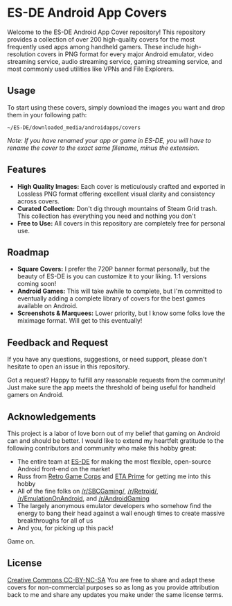 # ES-DE Android App Covers

Welcome to the ES-DE Android App Cover repository! This repository provides a collection of over 200 high-quality covers for the most frequently used apps among handheld gamers. These include high-resolution covers in PNG format for every major Android emulator, video streaming service, audio streaming service, gaming streaming service, and most commonly used utilities like VPNs and File Explorers.

## Usage
To start using these covers, simply download the images you want and drop them in your following path:

``` ~/ES-DE/downloaded_media/androidapps/covers ```

*Note: If you have renamed your app or game in ES-DE, you will have to rename the cover to the exact same filename, minus the extension.*

## Features
- **High Quality Images:** Each cover is meticulously crafted and exported in Lossless PNG format offering excellent visual clarity and consistency across covers.
- **Curated Collection:** Don't dig through mountains of Steam Grid trash. This collection has everything you need and nothing you don't
- **Free to Use:** All covers in this repository are completely free for personal use.

## Roadmap
- **Square Covers:** I prefer the 720P banner format personally, but the beauty of ES-DE is you can customize it to your liking. 1:1 versions coming soon!
- **Android Games:** This will take awhile to complete, but I'm committed to eventually adding a complete library of covers for the best games available on Android.
- **Screenshots & Marquees:** Lower priority, but I know some folks love the miximage format. Will get to this eventually!

## Feedback and Request
If you have any questions, suggestions, or need support, please don't hesitate to open an issue in this repository.

Got a request? Happy to fulfill any reasonable requests from the community!  Just make sure the app meets the threshold of being useful for handheld gamers on Android.

## Acknowledgements
This project is a labor of love born out of my belief that gaming on Android can and should be better. I would like to extend my heartfelt gratitude to the following contributors and community who make this hobby great:

- The entire team at [ES-DE](https://gitlab.com/es-de/emulationstation-de) for making the most flexible, open-source Android front-end on the market
- Russ from [Retro Game Corps](https://www.youtube.com/c/RetroGameCorps) and [ETA Prime](https://www.youtube.com/@ETAPRIME) for getting me into this hobby
- All of the fine folks on [/r/SBCGaming/](https://reddit.com/r/sbcgaming/), [/r/Retroid/](https://reddit.com/r/retroid/), [/r/EmulationOnAndroid](https://reddit.com/r/emulationonandroid/), and [/r/AndroidGaming](https://reddit.com/r/androidgaming/)
- The largely anonymous emulator developers who somehow find the energy to bang their head against a wall enough times to create massive breakthroughs for all of us
- And you, for picking up this pack!

Game on.

## License
[Creative Commons CC-BY-NC-SA](https://creativecommons.org/licenses/by-nc-sa/2.0/) You are free to share and adapt these covers for non-commercial purposes so as long as you provide attribution back to me and share any updates you make under the same license terms.
